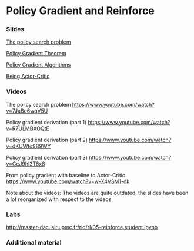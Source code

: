 # Policy Gradient and Reinforce

### Slides

[The policy search problem](https://master-dac.isir.upmc.fr/slides_bank/psearch_pb.pdf)

[Policy Gradient Theorem](https://master-dac.isir.upmc.fr/slides_bank/pbt.pdf)

[Policy Gradient Algorithms](https://master-dac.isir.upmc.fr/slides_bank/pb_algos.pdf)

[Being Actor-Critic](https://master-dac.isir.upmc.fr/slides_bank/being_AC.pdf)

### Videos

The policy search problem
https://www.youtube.com/watch?v=7JaBe6wqV5U

Policy gradient derivation (part 1)
https://www.youtube.com/watch?v=R7ULMBXOQtE

Policy gradient derivation (part 2)
https://www.youtube.com/watch?v=dKUWto9B9WY

Policy gradient derivation (part 3)
https://www.youtube.com/watch?v=GcJ9hl3T6x8

From policy gradient with baseline to Actor-Critic
https://www.youtube.com/watch?v=w-X4VSM1-dk

Note about the videos: The videos are quite outdated, the slides have been a lot reorganized with respect to the videos

### Labs

http://master-dac.isir.upmc.fr/rld/rl/05-reinforce.student.ipynb

### Additional material
